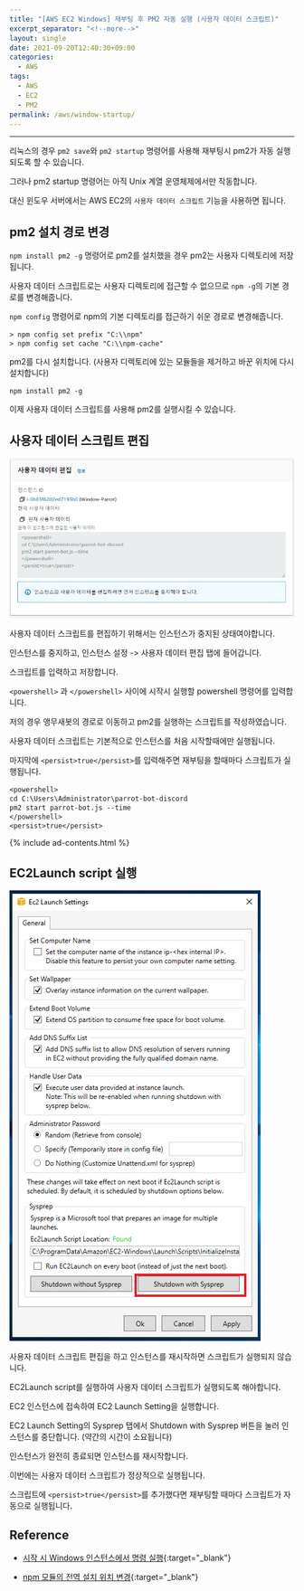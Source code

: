 ```yaml
---
title: "[AWS EC2 Windows] 재부팅 후 PM2 자동 실행 (사용자 데이터 스크립트)"
excerpt_separator: "<!--more-->"
layout: single
date: 2021-09-20T12:40:30+09:00
categories:
  - AWS
tags:
  - AWS
  - EC2
  - PM2
permalink: /aws/window-startup/
---
```

---

리눅스의 경우 `pm2 save`와 `pm2 startup` 명령어를 사용해 재부팅시 pm2가 자동 실행되도록 할 수 있습니다.

그러나 pm2 startup 명령어는 아직 Unix 계열 운영체제에서만 작동합니다.

대신 윈도우 서버에서는 AWS EC2의 `사용자 데이터 스크립트` 기능을 사용하면 됩니다.
<!--more-->


## pm2 설치 경로 변경

`npm install pm2 -g` 명령어로 pm2를 설치했을 경우 pm2는 사용자 디렉토리에 저장됩니다.

사용자 데이터 스크립트로는 사용자 디렉토리에 접근할 수 없으므로 `npm -g`의 기본 경로를 변경해줍니다.

`npm config` 명령어로 npm의 기본 디렉토리를 접근하기 쉬운 경로로 변경해줍니다.

```
> npm config set prefix "C:\\npm"
> npm config set cache "C:\\npm-cache"
```

pm2를 다시 설치합니다. (사용자 디렉토리에 있는 모듈들을 제거하고 바꾼 위치에 다시 설치합니다)

```
npm install pm2 -g
```

이제 사용자 데이터 스크립트를 사용해 pm2를 실행시킬 수 있습니다.

## 사용자 데이터 스크립트 편집

![User Data Script](/assets/post-images/window-startup/user-data.png)

사용자 데이터 스크립트를 편집하기 위해서는 인스턴스가 중지된 상태여야합니다.

인스턴스를 중지하고, 인스턴스 설정 -> 사용자 데이터 편집 탭에 들어갑니다.

스크립트를 입력하고 저장합니다.

`<powershell>` 과 `</powershell>` 사이에 시작시 실행할 powershell 명령어를 입력합니다.

저의 경우 앵무새봇의 경로로 이동하고 pm2를 실행하는 스크립트를 작성하였습니다.

사용자 데이터 스크립트는 기본적으로 인스턴스를 처음 시작할때에만 실행됩니다.

마지막에 `<persist>true</persist>`를 입력해주면 재부팅을 할때마다 스크립트가 실행됩니다.

```
<powershell>
cd C:\Users\Administrator\parrot-bot-discord
pm2 start parrot-bot.js --time
</powershell>
<persist>true</persist>
```

{% include ad-contents.html %}

## EC2Launch script 실행

![User Data Script](/assets/post-images/window-startup/ec2-launch-setting.png)

사용자 데이터 스크립트 편집을 하고 인스턴스를 재시작하면 스크립트가 실행되지 않습니다.

EC2Launch script를 실행하여 사용자 데이터 스크립트가 실행되도록 해야합니다.

EC2 인스턴스에 접속하여 EC2 Launch Setting을 실행합니다.

EC2 Launch Setting의 Sysprep 탭에서 Shutdown with Sysprep 버튼을 눌러 인스턴스를 중단합니다. (약간의 시간이 소요됩니다)

인스턴스가 완전히 종료되면 인스턴스를 재시작합니다.

이번에는 사용자 데이터 스크립트가 정상적으로 실행됩니다.

스크립트에 `<persist>true</persist>`를 추가했다면 재부팅할 때마다 스크립트가 자동으로 실행됩니다.

## Reference

* [시작 시 Windows 인스턴스에서 명령 실행](https://docs.aws.amazon.com/ko_kr/AWSEC2/latest/WindowsGuide/ec2-windows-user-data.html){:target="_blank"}

* [npm 모듈의 전역 설치 위치 변경](https://soooprmx.com/npm-%EB%AA%A8%EB%93%88%EC%9D%98-%EC%A0%84%EC%97%AD-%EC%84%A4%EC%B9%98-%EC%9C%84%EC%B9%98-%EB%B3%80%EA%B2%BD/){:target="_blank"}
